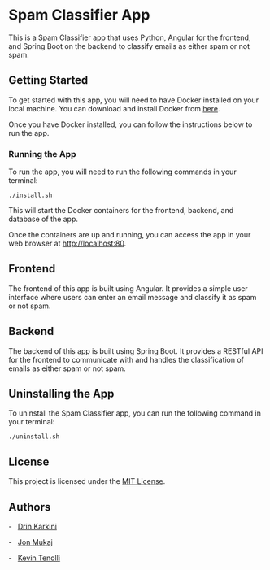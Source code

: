Spam Classifier App
===================

This is a Spam Classifier app that uses Python, Angular for the frontend, and Spring Boot on the backend to classify emails as either spam or not spam.

Getting Started
---------------

To get started with this app, you will need to have Docker installed on your local machine. You can download and install Docker from [here](https://www.docker.com/products/docker-desktop).

Once you have Docker installed, you can follow the instructions below to run the app.

### Running the App

To run the app, you will need to run the following commands in your terminal:

`./install.sh`

This will start the Docker containers for the frontend, backend, and database of the app.

Once the containers are up and running, you can access the app in your web browser at [http://localhost:80](http://localhost:80).

Frontend
--------

The frontend of this app is built using Angular. It provides a simple user interface where users can enter an email message and classify it as spam or not spam.

Backend
-------

The backend of this app is built using Spring Boot. It provides a RESTful API for the frontend to communicate with and handles the classification of emails as either spam or not spam.

Uninstalling the App
--------------------

To uninstall the Spam Classifier app, you can run the following command in your terminal:

`./uninstall.sh`

License
-------

This project is licensed under the [MIT License](https://opensource.org/licenses/MIT).

Authors
-------
-   [Drin Karkini](https://github.com/ComputerGeek5)

-   [Jon Mukaj](https://github.com/jonmukaj)

-   [Kevin Tenolli](https://github.com/ProfessorGustavi)
